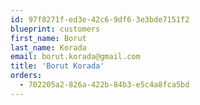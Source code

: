 ```yaml
---
id: 97f8271f-ed3e-42c6-9df6-3e3bde7151f2
blueprint: customers
first_name: Borut
last_name: Korada
email: borut.korada@gmail.com
title: 'Borut Korada'
orders:
  - 702205a2-826a-422b-84b3-e5c4a8fca5bd
---
```

